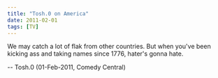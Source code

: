 ```yaml
---
title: "Tosh.0 on America"
date: 2011-02-01
tags: [TV]
---
```


We may catch a lot of flak from other countries. But when you've been kicking ass and taking names since 1776, hater's gonna hate.

-- Tosh.0 (01-Feb-2011, Comedy Central)

